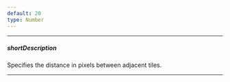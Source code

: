 ```yaml
---
default: 20
type: Number
---
```

---
##### shortDescription
Specifies the distance in pixels between adjacent tiles.

---
